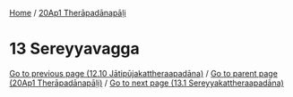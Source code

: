 
[Home](/) / [20Ap1 Therāpadānapāḷi](../20Ap1.md)

# 13 Sereyyavagga


[Go to previous page (12.10 Jātipūjakattheraapadāna)](12/12.10.md) / [Go to parent page (20Ap1 Therāpadānapāḷi)](0.md) / [Go to next page (13.1 Sereyyakattheraapadāna)](13/13.1.md)


